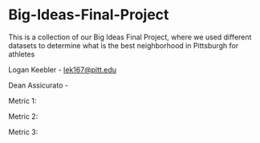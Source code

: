 # Big-Ideas-Final-Project
This is a collection of our Big Ideas Final Project, where we used different datasets to determine what is the best neighborhood in Pittsburgh for athletes

Logan Keebler - lek167@pitt.edu

Dean Assicurato - 

Metric 1:

Metric 2:

Metric 3:
